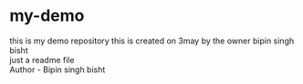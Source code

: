 # my-demo
this is my demo repository
this is created on 3may 
by the owner bipin singh bisht
<br>
just a readme file<br>
Author - Bipin singh bisht

